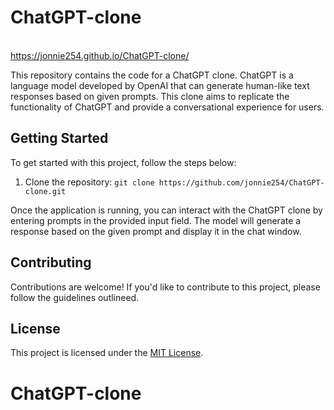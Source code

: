 ﻿# ChatGPT-clone
<br> https://jonnie254.github.io/ChatGPT-clone/

This repository contains the code for a ChatGPT clone. ChatGPT is a language model developed by OpenAI that can generate human-like text responses based on given prompts. This clone aims to replicate the functionality of ChatGPT and provide a conversational experience for users.

## Getting Started

To get started with this project, follow the steps below:

1. Clone the repository: `git clone https://github.com/jonnie254/ChatGPT-clone.git`

Once the application is running, you can interact with the ChatGPT clone by entering prompts in the provided input field. The model will generate a response based on the given prompt and display it in the chat window.

## Contributing

Contributions are welcome! If you'd like to contribute to this project, please follow the guidelines outlineed.

## License

This project is licensed under the [MIT License](LICENSE).
# ChatGPT-clone
